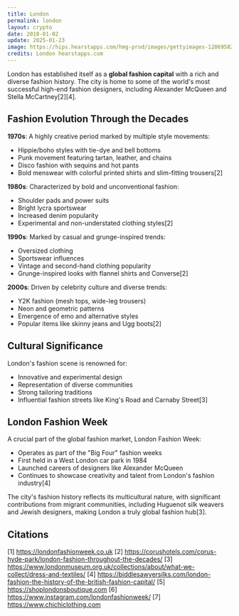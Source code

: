 ```yaml
---
title: London
permalink: london
layout: crypto
date: 2018-01-02
update: 2025-01-23
image: https://hips.hearstapps.com/hmg-prod/images/gettyimages-1206958270.jpg
credits: London hearstapps.com
---
```


London has established itself as a **global fashion capital** with a rich and diverse fashion history. The city is home to some of the world's most successful high-end fashion designers, including Alexander McQueen and Stella McCartney[2][4].

## Fashion Evolution Through the Decades

**1970s**: A highly creative period marked by multiple style movements:
- Hippie/boho styles with tie-dye and bell bottoms
- Punk movement featuring tartan, leather, and chains
- Disco fashion with sequins and hot pants
- Bold menswear with colorful printed shirts and slim-fitting trousers[2]

**1980s**: Characterized by bold and unconventional fashion:
- Shoulder pads and power suits
- Bright lycra sportswear
- Increased denim popularity
- Experimental and non-understated clothing styles[2]

**1990s**: Marked by casual and grunge-inspired trends:
- Oversized clothing
- Sportswear influences
- Vintage and second-hand clothing popularity
- Grunge-inspired looks with flannel shirts and Converse[2]

**2000s**: Driven by celebrity culture and diverse trends:
- Y2K fashion (mesh tops, wide-leg trousers)
- Neon and geometric patterns
- Emergence of emo and alternative styles
- Popular items like skinny jeans and Ugg boots[2]

## Cultural Significance

London's fashion scene is renowned for:
- Innovative and experimental design
- Representation of diverse communities
- Strong tailoring traditions
- Influential fashion streets like King's Road and Carnaby Street[3]

## London Fashion Week

A crucial part of the global fashion market, London Fashion Week:
- Operates as part of the "Big Four" fashion weeks
- First held in a West London car park in 1984
- Launched careers of designers like Alexander McQueen
- Continues to showcase creativity and talent from London's fashion industry[4]

The city's fashion history reflects its multicultural nature, with significant contributions from migrant communities, including Huguenot silk weavers and Jewish designers, making London a truly global fashion hub[3].

## Citations

[1] https://londonfashionweek.co.uk
[2] https://corushotels.com/corus-hyde-park/london-fashion-throughout-the-decades/
[3] https://www.londonmuseum.org.uk/collections/about/what-we-collect/dress-and-textiles/
[4] https://biddlesawyersilks.com/london-fashion-the-history-of-the-british-fashion-capital/
[5] https://shoplondonsboutique.com
[6] https://www.instagram.com/londonfashionweek/
[7] https://www.chichiclothing.com
